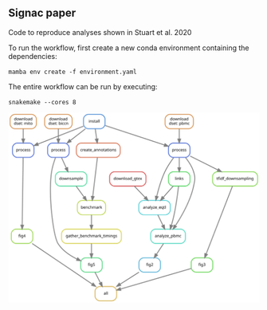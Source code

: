 ## Signac paper

Code to reproduce analyses shown in Stuart et al. 2020

To run the workflow, first create a new conda environment containing the dependencies:

```
mamba env create -f environment.yaml
```

The entire workflow can be run by executing:

```
snakemake --cores 8
```

![](dag.svg)

